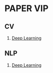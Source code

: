 # PAPER VIP

## CV
1. [Deep Learning](common/001-deep-learning.md)

## NLP
1. [Deep Learning](common/001-deep-learning.md)
